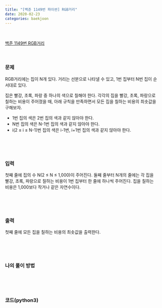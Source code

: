 ```yaml
---
title: "[백준 1149번 파이썬] RGB거리"
date: 2020-02-23
categories: baekjoon
---
```


<br><br>
[백준 1149번 RGB거리](https://www.acmicpc.net/problem/1149)
<br><br><br>

### 문제<br>

RGB거리에는 집이 N개 있다. 거리는 선분으로 나타낼 수 있고, 1번 집부터 N번 집이 순서대로 있다.

집은 빨강, 초록, 파랑 중 하나의 색으로 칠해야 한다. 각각의 집을 빨강, 초록, 파랑으로 칠하는 비용이 주어졌을 때, 아래 규칙을 만족하면서 모든 집을 칠하는 비용의 최솟값을 구해보자.

- 1번 집의 색은 2번 집의 색과 같지 않아야 한다.
- N번 집의 색은 N-1번 집의 색과 같지 않아야 한다.
- i(2 ≤ i ≤ N-1)번 집의 색은 i-1번, i+1번 집의 색과 같지 않아야 한다.

<br><br><br>

### 입력<br>

첫째 줄에 집의 수 N(2 ≤ N ≤ 1,000)이 주어진다. 둘째 줄부터 N개의 줄에는 각 집을 빨강, 초록, 파랑으로 칠하는 비용이 1번 집부터 한 줄에 하나씩 주어진다. 집을 칠하는 비용은 1,000보다 작거나 같은 자연수이다.


<br><br><br>

### 출력<br>

첫째 줄에 모든 집을 칠하는 비용의 최솟값을 출력한다.

<br><br><br>

### 나의 풀이 방법<br>



<br><br><br>


### 코드(python3)
```python

```
